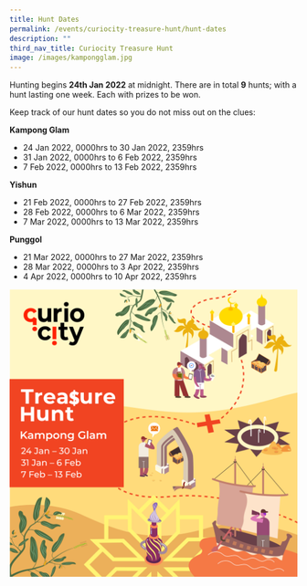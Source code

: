 ```yaml
---
title: Hunt Dates
permalink: /events/curiocity-treasure-hunt/hunt-dates
description: ""
third_nav_title: Curiocity Treasure Hunt
image: /images/kampongglam.jpg
---
```

Hunting begins  **24th Jan 2022** at midnight. There are in total  **9** hunts; with a hunt lasting one week. Each with prizes to be won.

Keep track of our hunt dates so you do not miss out on the clues:

**Kampong Glam**
* 24 Jan 2022, 0000hrs to 30 Jan 2022, 2359hrs
* 31 Jan 2022, 0000hrs to 6 Feb 2022, 2359hrs
* 7 Feb 2022, 0000hrs to 13 Feb 2022, 2359hrs

**Yishun**
* 21 Feb 2022, 0000hrs to 27 Feb 2022, 2359hrs
* 28 Feb 2022, 0000hrs to 6 Mar 2022, 2359hrs
* 7 Mar 2022, 0000hrs to 13 Mar 2022, 2359hrs

**Punggol**
* 21 Mar 2022, 0000hrs to 27 Mar 2022, 2359hrs
* 28 Mar 2022, 0000hrs to 3 Apr 2022, 2359hrs
* 4 Apr 2022, 0000hrs to 10 Apr 2022, 2359hrs

![Alt text for image on Isomer site](/images/kampongglam.jpg)